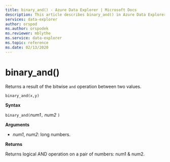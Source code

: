 ```yaml
---
title: binary_and() - Azure Data Explorer | Microsoft Docs
description: This article describes binary_and() in Azure Data Explorer.
services: data-explorer
author: orspod
ms.author: orspodek
ms.reviewer: mblythe
ms.service: data-explorer
ms.topic: reference
ms.date: 02/13/2020
---
```

# binary_and()

Returns a result of the bitwise `and` operation between two values.

```kusto
binary_and(x,y)	
```

**Syntax**

`binary_and(`*num1*`,` *num2* `)`

**Arguments**

* *num1*, *num2*: long numbers.

**Returns**

Returns logical AND operation on a pair of numbers: num1 & num2.